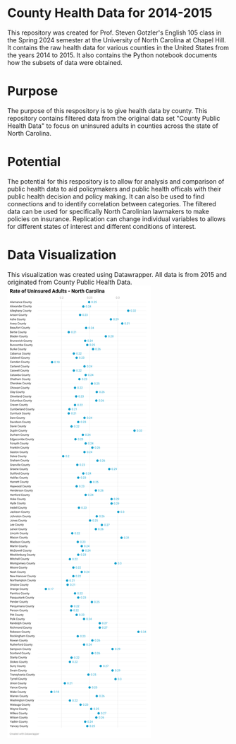# County Health Data for 2014-2015
This repository was created for Prof. Steven Gotzler's English 105 class in the Spring 2024 semester at the University of North Carolina at Chapel Hill. 
It contains the raw health data for various counties in the United States from the years 2014 to 2015.
It also contains the Python notebook documents how the subsets of data were obtained.
# Purpose
The purpose of this respository is to give health data by county. This repository contains filtered data from the original data set "County Public Health Data" to focus on uninsured adults in counties across the state of North Carolina.
# Potential 
The potential for this respository is to allow for analysis and comparison of public health data to aid policymakers and public health officals with their public health decision and policy making. It can also be used to find connections and to identify correlation between categories. The filtered data can be used for specifically North Carolinian lawmakers to make policies on insurance. Replication can change individual variables to allows for different states of interest and different conditions of interest.
# Data Visualization
This visualization was created using Datawrapper. All data is from 2015 and originated from County Public Health Data.
![image](data/DQ3Y7-rate-of-uninsured-adults-north-carolina.png)
